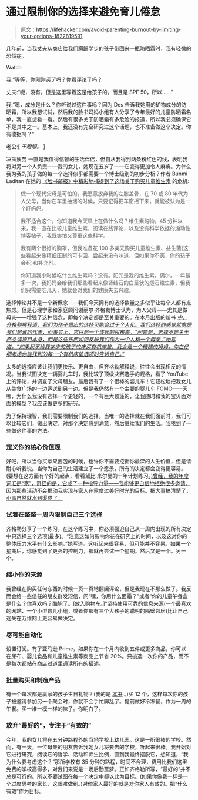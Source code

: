 # 通过限制你的选择来避免育儿倦怠

> 原文：<https://lifehacker.com/avoid-parenting-burnout-by-limiting-your-options-1822819591>

几年前，当我丈夫从商店给我们蹒跚学步的孩子带回来一瓶防晒霜时，我有轻微的恐慌症。

Watch

我:“等等，你刚刚*买了*吗？你看评论了吗？

丈夫:“呃，没有。但是这里写着这是给孩子的。而且是 SPF 50，所以……”

我:“嗯，成分是什么？你听说过这件事吗？因为 Des 告诉我她用的矿物成分的防晒霜，所以我想试试，然后我的脸书妈妈小组有人分享了今年最好的儿童防晒霜名单，我一直想看一看。然后有很多关于防晒霜有多危险的报道，所以我必须确保它不是其中之一。基本上，我还没有完全研究过这个话题，也不准备做这个决定。你有收据吗？"

老公:[ *干瞪眼。* ]

决策疲劳 一直是我值得信赖的生活伴侣，但自从我得到两条粉红色的线，表明我将对另一个人负责——我的女儿，她现在五岁了——它变得更加令人麻痹。为什么我为我的孩子做的每一个选择似乎都需要一个博士级别的初步分析？作者 Bunmi Laditan 在她的 [《脸书邮报》中精彩地捕捉到了这场关于购买儿童维生素](https://www.facebook.com/BunmiKLaditan/posts/1772989559614699:0) 的危机:

> 做一个现代父母是可怕的。我愿意放弃我的左膝盖骨，在 70 或 80 年代为人父母，当你在车里抽烟的时候，只要记得把车窗摇下来，就能被认为是一个好妈妈。
> 
> 我不适合这个。你知道我今天早上在做什么吗？维生素购物。45 分钟以来，我一直在比较儿童维生素，阅读在线评论，以及没有科学依据的煽动性博客帖子，我既害怕又尊重这些科学。
> 
> 我有两个很好的胸罩，但我准备花 100 多美元购买儿童维生素、益生菌(这些看起来像精细压制的可卡因，尝起来没有味道，但如果你不买，你的孩子会死)和补充剂。
> 
> 你知道我小时候吃什么维生素吗？没有。阳光是我的维生素。偶尔，一年最多一次，我妈妈会给我们那些看起来像肾结石的白垩状的燧石维生素，但我们只需要吃几天，她就会对我们的健康失去兴趣。

选择悖论并不是一个新概念——我们今天拥有的选择数量之多似乎让每个人都有点焦虑。但是心理学家和家庭顾问谢丽尔·齐格勒博士认为，为人父母——尤其是做母亲——增强了这种信念，即每个决定都是至关重要的。在本月出版的新书 [*中，齐格勒解释道，我们为孩子做出的选择可能会过于个人化。我们选择的感觉就像是我们是谁的代表，而事实上，它只是一个该死的尿布霜。“问题是，选择不是关于产品或项目本身，而是这些东西如何反映我们作为一个人和一个母亲，”她写道。“*如果我不给我学步的孩子的床买有机床垫，我会是一个糟糕的妈妈*，你在仔细考虑你能找到的每一个有机床垫选项时告诉自己。”*](https://www.amazon.com/Mommy-Burnout-Reclaim-Healthier-Children/dp/0062683683?asc_campaign=InlineText&asc_refurl=https://lifehacker.com/avoid-parenting-burnout-by-limiting-your-options-1822819591&asc_source=&tag=kinjalifehackerlink-20)

太多的选择应该让我们更快乐、更自由，但齐格勒解释说，往往会出现相反的情况。当我试图决定一辆婴儿车时，我比较了顶级决赛选手的规格，看了 YouTube 上的评论，并调查了父母朋友。最后我有了一个很棒的婴儿车！它轻松地把我女儿从美食广场的一边运送到另一边。但是我仍然有一个主要的婴儿车 FOMO——天哪，为什么我没有选择一个更轻的，一个有巨大顶篷的，让我随时和我的宝贝面对面的模型？我应该做更多的研究。

为了保持理智，我们需要限制我们的选择。当唯一的选择就在我们面前时，我们可以比较它们，做出决定，对那个决定感到满意，然后继续我们的生活。我找到了一些做这件事的方法。

### 定义你的核心价值观

好吧，所以当你买苹果酱包的时候，也许你不需要挖掘你最深的人生价值，但是请耐心听我说。当你为自己的生活建立了一个愿景，所有的决定都会变得更容易。(要想在这方面有个好的起点，看看黛比·米尔曼的十年计划练习[。)曾经，我的年度词汇是“家”，奇怪的是，它成了一种指导力量——我能够更自信地拒绝很多邀请，因为那些活动不会推动我实现与家人在家度过美好时光的目标。把大事搞清楚了，小事自然就水到渠成了。](https://yourtenyearplan.com/)

### 试着在整整一周内限制自己三个选择

齐格勒分享了一个练习，在这个练习中，你必须强迫自己从一周内出现的所有决定中只选择三个选项(最多)。“注意这如何影响你花在研究上的时间，以及这对你的整体压力水平有什么影响，”她写道。这听起来很容易，但可能并不容易。如果一个星期后，你感觉到了更强的控制力，那就再尝试一个星期。然后又是一个。另一个。

### 缩小你的来源

我曾经在购买任何东西的时候一页一页地翻阅评论，但是我现在不那么做了。我反而会给一些信任的朋友群发短信，问“嘿，你用什么面霜？”或者“你的儿童午餐盒是什么？你喜欢吗？酷毙了。[放入购物车。]“坚持使用可靠的信息来源(一个最喜欢的网站、一个小型育儿小组，或者你那有三个大孩子的聪明的隔壁邻居)比让自己迷失在万维网上更容易做决定。

### 尽可能自动化

设置订阅。有了亚马逊 Prime，如果你在一个月内收到五件或更多商品，你可以在尿布、婴儿食品和儿童维生素等商品上节省 20%。只挑选一次你的产品，而不是每次都站在商店过道里通读所有的描述。

### 批量购买和制造产品

有一个每次都是赢家的孩子生日礼物？(我的是 [本书](https://www.amazon.com/Look-Book-Bob-Staake/dp/0316118621/ref=la_B000APIHYQ_1_23?asc_campaign=InlineText&asc_refurl=https://lifehacker.com/avoid-parenting-burnout-by-limiting-your-options-1822819591&asc_source=&ie=UTF8&qid=1518046457&refinements=p_82:B000APIHYQ&s=books&sr=1-23&tag=kinjalifehackerlink-20) 。)买 12 个，这样每次你的孩子被邀请参加另一个聚会时，你就不会手忙脚乱了。提前做好冷冻餐，作为一周的午餐。买一堆一模一样的袜子。你明白了。

### 放弃“最好的”，专注于“有效的”

今年，我的女儿将在五分钟路程外的当地学校上幼儿园。这是一所很棒的学校。然而，有一天，一位母亲的朋友告诉我她女儿将要去的学校，听起来很棒。我开始对它进行研究，阅读它的哲学、活动和师生比例，直到我最终摆脱它，想知道，“我为什么要考虑这个？”那所学校有 35 分钟的路程，时间不合理，费用比我们这里免费的学校高得多，对我们来说是一场后勤噩梦。正如齐格勒所写，“最好的”并不总是可行的。所以不要试图在每一个决定中都以此为目标。(如果你像我一样是一个过度思考的家长，这很难做到。)对你家人最好的就是对你家人有效的。把“什么有效”作为目标。